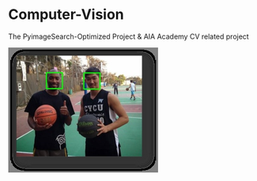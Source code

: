 # Computer-Vision

The PyimageSearch-Optimized Project & AIA Academy CV related project



![image](Result_Image/chp_1_0_basletball.jpg)

